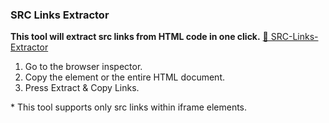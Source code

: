 <h3 class="text-center">SRC Links Extractor</h3>
<p><b>This tool will extract src links from HTML code in one click.</b> <a href="https://themiu.github.io/SRC-Links-Extractor"> 🔗 SRC-Links-Extractor</a> </p>

<ol>
<li>Go to the browser inspector.</li>
<li>Copy the element or the entire HTML document.</li>
<li>Press Extract & Copy Links.</li>
</ol>
<p>* This tool supports only src links within iframe elements.</p>
